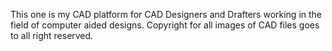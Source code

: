 This one is my CAD platform for CAD Designers and Drafters working in the field of computer aided designs. Copyright for all images of CAD files goes to all right reserved.
